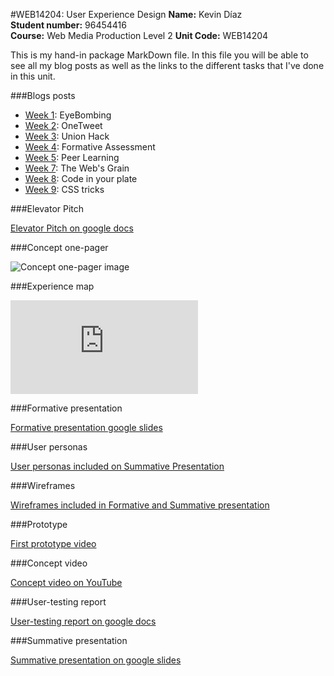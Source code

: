 #WEB14204: User Experience Design
**Name:** Kevin Díaz  
**Student number:** 96454416  
**Course:** Web Media Production Level 2
**Unit Code:** WEB14204  

This is my hand-in package MarkDown file. In this file you will be able to see all my blog posts as well as the links to the different tasks that I've done in this unit.

###Blogs posts
* [Week 1](http://fourthfloor.raveweb.net/karboleda/2016/12/05/eyebombing-web-design-principles/ ): EyeBombing
* [Week 2](http://fourthfloor.raveweb.net/karboleda/2016/12/05/34/): OneTweet
* [Week 3](http://fourthfloor.raveweb.net/karboleda/2016/12/05/union-hack-web-design-principles/): Union Hack
* [Week 4]( http://fourthfloor.raveweb.net/karboleda/2016/12/05/formative-presen…esign-principles/ ): Formative Assessment
* [Week 5](http://fourthfloor.raveweb.net/karboleda/2016/12/05/peer-learning-web-design-principles/): Peer Learning
* [Week 7](http://fourthfloor.raveweb.net/karboleda/2016/12/05/the-webs-grain-web-design-principles/): The Web's Grain
* [Week 8](http://fourthfloor.raveweb.net/karboleda/2016/12/05/code-in-your-plate-web-design-principles/): Code in your plate
* [Week 9](http://fourthfloor.raveweb.net/karboleda/2016/12/05/css-tricks-web-design-principles/): CSS tricks

###Elevator Pitch

[Elevator Pitch on google docs](https://docs.google.com/document/d/1uVdx0Fr4PTRV82OBZekbMTFelFugMCIrCuOD_mFEFLk/edit?usp=sharing)

###Concept one-pager

![Concept one-pager image](https://drive.google.com/file/d/1CbMwBzOPYk2V5XskYp-Nqb_WIBcwMU3M/view?usp=sharing)

###Experience map

![Experience map image](https://github.com/ImMrKDA/OneTweetSP/blob/master/OneTweetSP.md)

###Formative presentation

[Formative presentation google slides](https://docs.google.com/presentation/d/1AEcr33EEuVdwfb4VPxXaB8SYxIyjR8qt4NwnDd-gDKU/edit?usp=sharing)

###User personas

[User personas included on Summative Presentation](https://docs.google.com/presentation/d/1u04Pfp8FKWTD6K3EMKsXzW-v2V-hWXjVOvXNYdy204c/edit?usp=sharing)

###Wireframes

[Wireframes included in Formative and Summative presentation](https://docs.google.com/presentation/d/1u04Pfp8FKWTD6K3EMKsXzW-v2V-hWXjVOvXNYdy204c/edit?usp=sharing)

###Prototype

[First prototype video](https://drive.google.com/file/d/1WKnUynorxxHtAlALwQZpF8fINRO45Cbi/view?usp=sharing)

###Concept video

[Concept video on YouTube](https://www.youtube.com/watch?v=y8y82X27WAc&feature=youtu.be)

###User-testing report

[User-testing report on google docs](https://docs.google.com/document/d/1cyzbXw5Zuul0Ie_zaF0hwbUCDXJYQlY49Fj2keDhQeI/edit?usp=sharing)

###Summative presentation

[Summative presentation on google slides](https://docs.google.com/presentation/d/1u04Pfp8FKWTD6K3EMKsXzW-v2V-hWXjVOvXNYdy204c/edit?usp=sharing)
